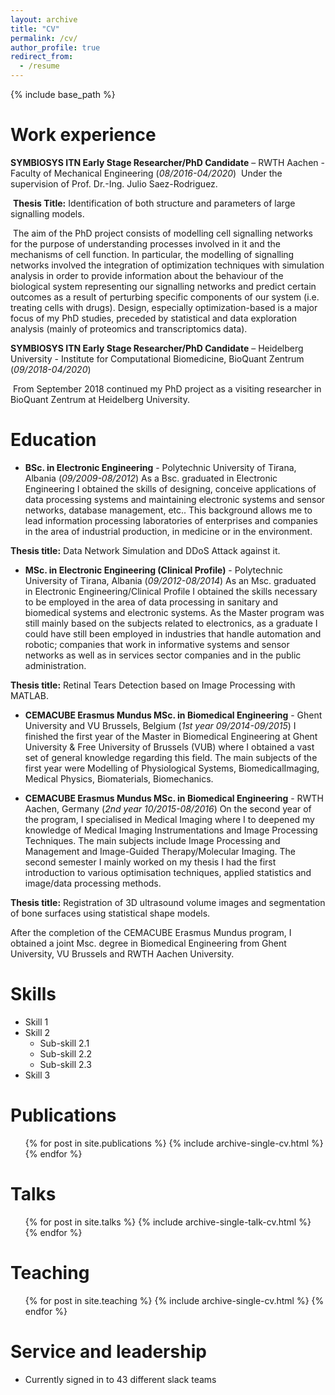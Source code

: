 ```yaml
---
layout: archive
title: "CV"
permalink: /cv/
author_profile: true
redirect_from:
  - /resume
---
```


{% include base_path %}

Work experience
======
**SYMBIOSYS ITN Early Stage Researcher/PhD Candidate** – RWTH Aachen - Faculty of Mechanical Engineering (*08/2016-04/2020*)
&nbsp;Under the supervision of Prof. Dr.-Ing. Julio Saez-Rodriguez.

&nbsp;**Thesis Title:** Identification of both structure and parameters of large signalling models. 

&nbsp;The aim of the PhD project consists of modelling cell signalling networks for the purpose of understanding processes involved in it and the mechanisms of cell function. In particular, the modelling of signalling networks involved the integration of optimization techniques with simulation analysis in order to provide information about the behaviour of the biological system representing our signalling networks and predict certain outcomes as a result of perturbing specific components of our system (i.e. treating cells with drugs). Design, especially optimization-based is a major focus of my PhD studies, preceded by statistical and data exploration analysis (mainly of proteomics and transcriptomics data).


**SYMBIOSYS ITN Early Stage Researcher/PhD Candidate** – Heidelberg University - Institute for Computational Biomedicine, BioQuant Zentrum (*09/2018-04/2020*)

&nbsp;From September 2018 continued my PhD project as a visiting researcher in BioQuant Zentrum at Heidelberg University.



Education
======
* **BSc. in Electronic Engineering** - Polytechnic University of Tirana, Albania (*09/2009-08/2012*)
As a Bsc. graduated in Electronic Engineering I obtained the skills of designing, conceive applications of data processing systems and maintaining electronic systems and sensor networks, database management, etc.. This background allows me to lead information processing laboratories of enterprises and companies in the area of industrial production, in medicine or in the environment.

**Thesis title:** Data Network Simulation and DDoS Attack against it.


* **MSc. in Electronic Engineering (Clinical Profile)** - Polytechnic University of Tirana, Albania (*09/2012-08/2014*)
As an Msc. graduated in Electronic Engineering/Clinical Profile I obtained the skills necessary to be employed in the area of data processing in sanitary and biomedical systems and electronic systems. As the Master program was still mainly based on the subjects related to electronics, as a graduate I could have still been employed in industries that handle automation and robotic; companies that work in informative systems and sensor networks as well as in services sector companies and in the public administration.

**Thesis title:** Retinal Tears Detection based on Image Processing with MATLAB.


* **CEMACUBE Erasmus Mundus MSc. in Biomedical Engineering** - Ghent University and VU Brussels, Belgium (*1st year 09/2014-09/2015*)
I finished the first year of the Master in Biomedical Engineering at Ghent University & Free University of Brussels (VUB) where I obtained a vast set of general knowledge regarding this field. The main subjects of the first year were Modelling of Physiological Systems, BiomedicalImaging, Medical Physics, Biomaterials, Biomechanics.


* **CEMACUBE Erasmus Mundus MSc. in Biomedical Engineering** - RWTH Aachen, Germany (*2nd year 10/2015-08/2016*)
On the second year of the program, I specialised in Medical Imaging where I to deepened my knowledge of Medical Imaging Instrumentations and Image Processing Techniques. The main subjects include Image Processing and Management and Image-Guided Therapy/Molecular Imaging. The second semester I mainly worked on my thesis I had the first introduction to various optimisation techniques, applied statistics and image/data processing methods.

**Thesis title:** Registration of 3D ultrasound volume images and segmentation of bone surfaces using statistical shape models.

After the completion of the CEMACUBE Erasmus Mundus program, I obtained a joint Msc. degree in Biomedical Engineering from Ghent University, VU Brussels and RWTH Aachen University.
  
Skills
======
* Skill 1
* Skill 2
  * Sub-skill 2.1
  * Sub-skill 2.2
  * Sub-skill 2.3
* Skill 3

Publications
======
  <ul>{% for post in site.publications %}
    {% include archive-single-cv.html %}
  {% endfor %}</ul>
  
Talks
======
  <ul>{% for post in site.talks %}
    {% include archive-single-talk-cv.html %}
  {% endfor %}</ul>
  
Teaching
======
  <ul>{% for post in site.teaching %}
    {% include archive-single-cv.html %}
  {% endfor %}</ul>
  
Service and leadership
======
* Currently signed in to 43 different slack teams

